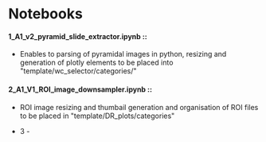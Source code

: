 # Notebooks

#### 1_A1_v2_pyramid_slide_extractor.ipynb :: 
- Enables to parsing of pyramidal images in python, resizing and generation of plotly elements to be placed into "template/wc_selector/categories/"

#### 2_A1_V1_ROI_image_downsampler.ipynb ::
- ROI image resizing and thumbail generation and organisation of ROI files to be placed in "template/DR_plots/categories"

- 3 - 
